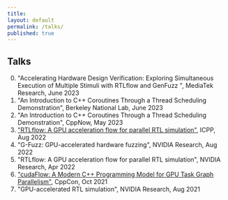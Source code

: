 ```yaml
---
title:
layout: default
permalink: /talks/
published: true
---
```


## Talks

0. "Accelerating Hardware Design Verification: Exploring Simultaneous Execution of Multiple Stimuli with RTLflow and GenFuzz ", MediaTek Research, June 2023
0. "An Introduction to C++ Coroutines Through a Thread Scheduling Demonstration", Berkeley National Lab, June 2023
0. "An Introduction to C++ Coroutines Through a Thread Scheduling Demonstration", CppNow, May 2023
0. ["RTLflow: A GPU acceleration flow for parallel RTL simulation"](https://www.youtube.com/watch?v=00K8S3tNUSg), ICPP, Aug 2022
0. "G-Fuzz: GPU-accelerated hardware fuzzing", NVIDIA Research, Aug 2022
0. "RTLflow: A GPU acceleration flow for parallel RTL simulation", NVIDIA Research, Apr 2022
0. ["cudaFlow: A Modern C++ Programming Model for GPU Task Graph Parallelism"](https://youtu.be/-tIQbIhTAv8?t=2344), CppCon, Oct 2021
0. "GPU-accelerated RTL simulation", NVIDIA Research, Aug 2021
